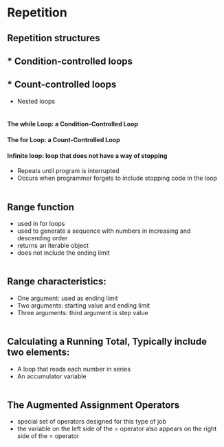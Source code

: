 # Repetition 

## Repetition structures
## * Condition-controlled loops
## * Count-controlled loops
* Nested loops
 </br> </br>

#### The while Loop: a Condition-Controlled Loop </br>
#### The for Loop: a Count-Controlled Loop </br>
#### Infinite loop: loop that does not have a way of stopping </br>
- Repeats until program is interrupted </br>
- Occurs when programmer forgets to include stopping code in the loop </br> </br>

## Range function 
- used in for loops  </br>
- used to generate a sequence with numbers in increasing and descending order </br>
- returns an iterable object </br>
- does not include the ending limit </br> </br>

## Range characteristics:
- One argument: used as ending limit  </br>
- Two arguments: starting value and ending limit </br>
- Three arguments: third argument is step value  </br> </br>

## Calculating a Running Total, Typically include two elements: </br>
- A loop that reads each number in series </br>
- An accumulator variable </br> </br>

## The Augmented Assignment Operators </br>
- special set of operators designed for this type of job </br>
- the variable on the left side of the = operator also appears on the right side of the = operator </br> </br>






